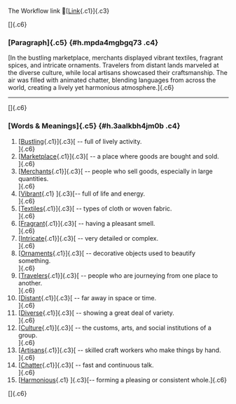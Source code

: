 The Workflow link
👏[[Link](https://www.google.com/url?q=http://www.google.com&sa=D&source=editors&ust=1758435588316452&usg=AOvVaw1Y-1z4mwp3IpIYhuQtPnAw){.c1}]{.c3}

[]{.c6}

### [Paragraph]{.c5} {#h.mpda4mgbgq73 .c4}

[In the bustling marketplace, merchants displayed vibrant textiles,
fragrant spices, and intricate ornaments. Travelers from distant lands
marveled at the diverse culture, while local artisans showcased their
craftsmanship. The air was filled with animated chatter, blending
languages from across the world, creating a lively yet harmonious
atmosphere.]{.c6}

------------------------------------------------------------------------

[]{.c6}

### [Words & Meanings]{.c5} {#h.3aalkbh4jm0b .c4}

1.  [[Bustling](https://www.google.com/url?q=http://www.google.com&sa=D&source=editors&ust=1758435588317427&usg=AOvVaw3HSW05bxCDj0RJ5FGoqj7j){.c1}]{.c3}[ --
    full of lively activity.\
    ]{.c6}
2.  [[Marketplace](https://www.google.com/url?q=http://www.google.com&sa=D&source=editors&ust=1758435588317605&usg=AOvVaw0BfRM3HaUlTcNRfMojldWh){.c1}]{.c3}[ --
    a place where goods are bought and sold.\
    ]{.c6}
3.  [[Merchants](https://www.google.com/url?q=http://www.google.com&sa=D&source=editors&ust=1758435588317859&usg=AOvVaw3EsEozVlSrpAyM2KGG_F7w){.c1}]{.c3}[ --
    people who sell goods, especially in large quantities.\
    ]{.c6}
4.  [[Vibrant](https://www.google.com/url?q=http://www.google.com&sa=D&source=editors&ust=1758435588318049&usg=AOvVaw3KII776Hq2Xu-mEwxNb9Eo){.c1}
    ]{.c3}[-- full of life and energy.\
    ]{.c6}
5.  [[Textiles](https://www.google.com/url?q=http://www.google.com&sa=D&source=editors&ust=1758435588318193&usg=AOvVaw1dLeGiAuVyTWk0f416UqI2){.c1}]{.c3}[ --
    types of cloth or woven fabric.\
    ]{.c6}
6.  [[Fragrant](https://www.google.com/url?q=http://www.google.com&sa=D&source=editors&ust=1758435588318355&usg=AOvVaw0okxe1LZgYqY8ZgFVDIxnP){.c1}]{.c3}[ --
    having a pleasant smell.\
    ]{.c6}
7.  [[Intricate](https://www.google.com/url?q=http://www.google.com&sa=D&source=editors&ust=1758435588318508&usg=AOvVaw3b77jB0lCbA5ABFji62zxL){.c1}]{.c3}[ --
    very detailed or complex.\
    ]{.c6}
8.  [[Ornaments](https://www.google.com/url?q=http://www.google.com&sa=D&source=editors&ust=1758435588318769&usg=AOvVaw3r6VlmxibvTnQu_ekBB0hZ){.c1}]{.c3}[ --
    decorative objects used to beautify something.\
    ]{.c6}
9.  [[Travelers](https://www.google.com/url?q=http://www.google.com&sa=D&source=editors&ust=1758435588318994&usg=AOvVaw0iRP7WQAZaWbQD-VnciGLu){.c1}]{.c3}[ --
    people who are journeying from one place to another.\
    ]{.c6}
10. [[Distant](https://www.google.com/url?q=http://www.google.com&sa=D&source=editors&ust=1758435588319194&usg=AOvVaw3Qtvq3LWLJxonYmDysKX40){.c1}]{.c3}[ --
    far away in space or time.\
    ]{.c6}
11. [[Diverse](https://www.google.com/url?q=http://www.google.com&sa=D&source=editors&ust=1758435588319345&usg=AOvVaw0SIaj4mLr6sYC7xUkCYaYg){.c1}]{.c3}[ --
    showing a great deal of variety.\
    ]{.c6}
12. [[Culture](https://www.google.com/url?q=http://www.google.com&sa=D&source=editors&ust=1758435588319503&usg=AOvVaw2HVwCqWOeTLXYPEwt4Z2Fk){.c1}]{.c3}[ --
    the customs, arts, and social institutions of a group.\
    ]{.c6}
13. [[Artisans](https://www.google.com/url?q=http://www.google.com&sa=D&source=editors&ust=1758435588319697&usg=AOvVaw24Vev__jZacGsxcuRBi6zH){.c1}]{.c3}[ --
    skilled craft workers who make things by hand.\
    ]{.c6}
14. [[Chatter](https://www.google.com/url?q=http://www.google.com&sa=D&source=editors&ust=1758435588319878&usg=AOvVaw0CeCvFX82lXYFCdPaQOSWH){.c1}]{.c3}[ --
    fast and continuous talk.\
    ]{.c6}
15. [[Harmonious](https://www.google.com/url?q=http://www.google.com&sa=D&source=editors&ust=1758435588320033&usg=AOvVaw2fbYiBZeRCFzf01QTO-2jg){.c1}
    ]{.c3}[-- forming a pleasing or consistent whole.]{.c6}

[]{.c6}
